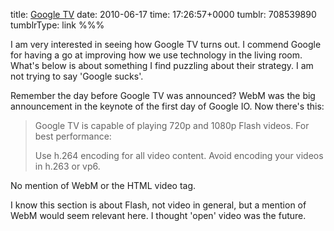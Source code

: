 title: [Google TV](http://www.google.com/tv/developer/)
date: 2010-06-17
time: 17:26:57+0000
tumblr: 708539890
tumblrType: link
%%%

I am very interested in seeing how Google TV turns out. I commend Google for having a go at improving how we use technology in the living room. What's below is about something I find puzzling about their strategy. I am not trying to say 'Google sucks'. 

Remember the day before Google TV was announced? WebM was the big announcement in the keynote of the first day of Google IO. Now there's this:

> Google TV is capable of playing 720p and 1080p Flash videos. For best performance:
> 
> Use h.264 encoding for all video content. Avoid encoding your videos in h.263 or vp6.

No mention of WebM or the HTML video tag. 

I know this section is about Flash, not video in general, but a mention of WebM would seem relevant here. I thought 'open' video was the future.
